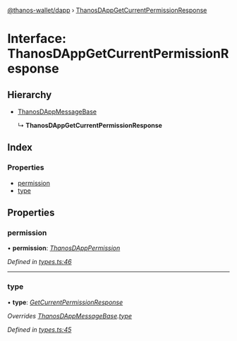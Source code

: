 [@thanos-wallet/dapp](../README.md) › [ThanosDAppGetCurrentPermissionResponse](thanosdappgetcurrentpermissionresponse.md)

# Interface: ThanosDAppGetCurrentPermissionResponse

## Hierarchy

* [ThanosDAppMessageBase](thanosdappmessagebase.md)

  ↳ **ThanosDAppGetCurrentPermissionResponse**

## Index

### Properties

* [permission](thanosdappgetcurrentpermissionresponse.md#permission)
* [type](thanosdappgetcurrentpermissionresponse.md#type)

## Properties

###  permission

• **permission**: *[ThanosDAppPermission](../README.md#thanosdapppermission)*

*Defined in [types.ts:46](https://github.com/madfish-solutions/thanoswallet-dapp/blob/f20b824/src/types.ts#L46)*

___

###  type

• **type**: *[GetCurrentPermissionResponse](../enums/thanosdappmessagetype.md#getcurrentpermissionresponse)*

*Overrides [ThanosDAppMessageBase](thanosdappmessagebase.md).[type](thanosdappmessagebase.md#type)*

*Defined in [types.ts:45](https://github.com/madfish-solutions/thanoswallet-dapp/blob/f20b824/src/types.ts#L45)*
